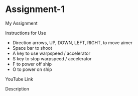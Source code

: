 # Assignment-1
My Assignment

Instructions for Use
* Direction arrows, UP, DOWN, LEFT, RIGHT, to move aimer
* Space bar to shoot
* A key to use warpspeed / accelerator
* S key to stop warpspeed / accelerator
* F to power off ship
* O to power on ship

YouTube Link

Description
